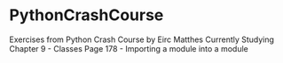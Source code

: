 # PythonCrashCourse
Exercises from Python Crash Course by Eirc Matthes
Currently Studying Chapter 9 - Classes
Page 178 - Importing a module into a module
